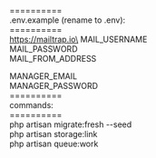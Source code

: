 ==========\
.env.example (rename to .env):\
==========\
https://mailtrap.io\
MAIL_USERNAME\
MAIL_PASSWORD\
MAIL_FROM_ADDRESS

MANAGER_EMAIL\
MANAGER_PASSWORD\
==========\
commands:\
==========\
php artisan migrate:fresh --seed\
php artisan storage:link\
php artisan queue:work
